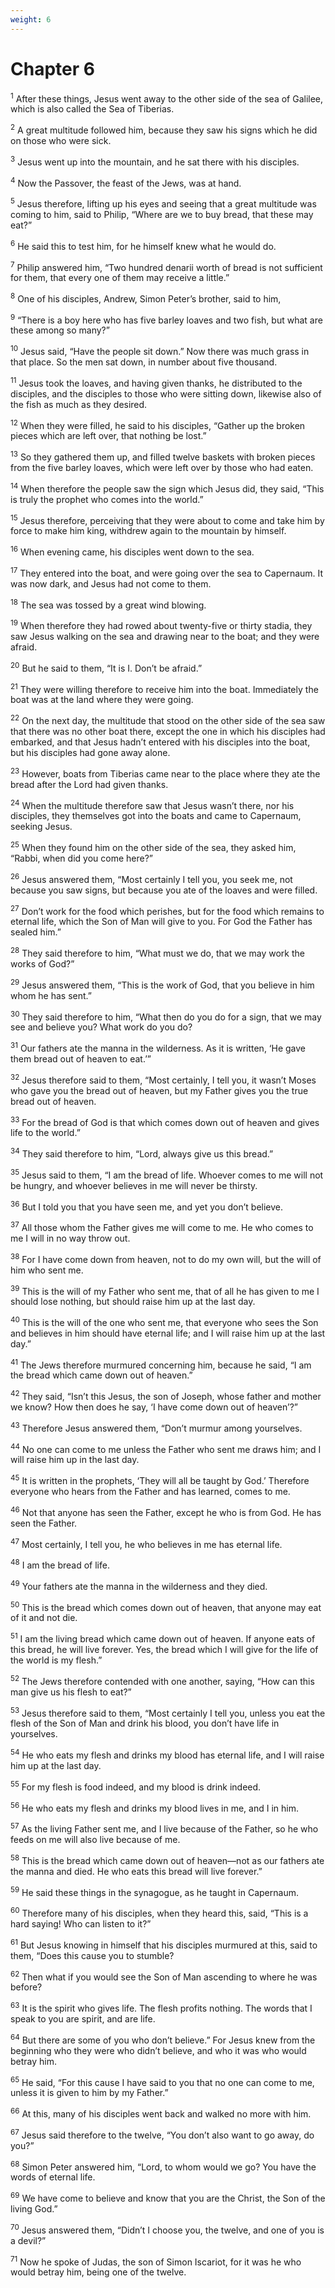 ```yaml
---
weight: 6
---
```


# Chapter 6

<sup>1</sup> After these things, Jesus went away to the other side of the sea of Galilee, which is also called the Sea of Tiberias. 

<sup>2</sup> A great multitude followed him, because they saw his signs which he did on those who were sick. 

<sup>3</sup> Jesus went up into the mountain, and he sat there with his disciples. 

<sup>4</sup> Now the Passover, the feast of the Jews, was at hand. 

<sup>5</sup> Jesus therefore, lifting up his eyes and seeing that a great multitude was coming to him, said to Philip, “Where are we to buy bread, that these may eat?” 

<sup>6</sup> He said this to test him, for he himself knew what he would do. 

<sup>7</sup> Philip answered him, “Two hundred denarii worth of bread is not sufficient for them, that every one of them may receive a little.” 

<sup>8</sup> One of his disciples, Andrew, Simon Peter’s brother, said to him, 

<sup>9</sup> “There is a boy here who has five barley loaves and two fish, but what are these among so many?” 

<sup>10</sup> Jesus said, “Have the people sit down.” Now there was much grass in that place. So the men sat down, in number about five thousand. 

<sup>11</sup> Jesus took the loaves, and having given thanks, he distributed to the disciples, and the disciples to those who were sitting down, likewise also of the fish as much as they desired. 

<sup>12</sup> When they were filled, he said to his disciples, “Gather up the broken pieces which are left over, that nothing be lost.” 

<sup>13</sup> So they gathered them up, and filled twelve baskets with broken pieces from the five barley loaves, which were left over by those who had eaten. 

<sup>14</sup> When therefore the people saw the sign which Jesus did, they said, “This is truly the prophet who comes into the world.” 

<sup>15</sup> Jesus therefore, perceiving that they were about to come and take him by force to make him king, withdrew again to the mountain by himself. 

<sup>16</sup> When evening came, his disciples went down to the sea. 

<sup>17</sup> They entered into the boat, and were going over the sea to Capernaum. It was now dark, and Jesus had not come to them. 

<sup>18</sup> The sea was tossed by a great wind blowing. 

<sup>19</sup> When therefore they had rowed about twenty-five or thirty stadia, they saw Jesus walking on the sea and drawing near to the boat; and they were afraid. 

<sup>20</sup> But he said to them, “It is I. Don’t be afraid.” 

<sup>21</sup> They were willing therefore to receive him into the boat. Immediately the boat was at the land where they were going. 

<sup>22</sup> On the next day, the multitude that stood on the other side of the sea saw that there was no other boat there, except the one in which his disciples had embarked, and that Jesus hadn’t entered with his disciples into the boat, but his disciples had gone away alone. 

<sup>23</sup> However, boats from Tiberias came near to the place where they ate the bread after the Lord had given thanks. 

<sup>24</sup> When the multitude therefore saw that Jesus wasn’t there, nor his disciples, they themselves got into the boats and came to Capernaum, seeking Jesus. 

<sup>25</sup> When they found him on the other side of the sea, they asked him, “Rabbi, when did you come here?” 

<sup>26</sup> Jesus answered them, “Most certainly I tell you, you seek me, not because you saw signs, but because you ate of the loaves and were filled. 

<sup>27</sup> Don’t work for the food which perishes, but for the food which remains to eternal life, which the Son of Man will give to you. For God the Father has sealed him.” 

<sup>28</sup> They said therefore to him, “What must we do, that we may work the works of God?” 

<sup>29</sup> Jesus answered them, “This is the work of God, that you believe in him whom he has sent.” 

<sup>30</sup> They said therefore to him, “What then do you do for a sign, that we may see and believe you? What work do you do? 

<sup>31</sup> Our fathers ate the manna in the wilderness. As it is written, ‘He gave them bread out of heaven to eat.’” 

<sup>32</sup> Jesus therefore said to them, “Most certainly, I tell you, it wasn’t Moses who gave you the bread out of heaven, but my Father gives you the true bread out of heaven. 

<sup>33</sup> For the bread of God is that which comes down out of heaven and gives life to the world.” 

<sup>34</sup> They said therefore to him, “Lord, always give us this bread.” 

<sup>35</sup> Jesus said to them, “I am the bread of life. Whoever comes to me will not be hungry, and whoever believes in me will never be thirsty. 

<sup>36</sup> But I told you that you have seen me, and yet you don’t believe. 

<sup>37</sup> All those whom the Father gives me will come to me. He who comes to me I will in no way throw out. 

<sup>38</sup> For I have come down from heaven, not to do my own will, but the will of him who sent me. 

<sup>39</sup> This is the will of my Father who sent me, that of all he has given to me I should lose nothing, but should raise him up at the last day. 

<sup>40</sup> This is the will of the one who sent me, that everyone who sees the Son and believes in him should have eternal life; and I will raise him up at the last day.” 

<sup>41</sup> The Jews therefore murmured concerning him, because he said, “I am the bread which came down out of heaven.” 

<sup>42</sup> They said, “Isn’t this Jesus, the son of Joseph, whose father and mother we know? How then does he say, ‘I have come down out of heaven’?” 

<sup>43</sup> Therefore Jesus answered them, “Don’t murmur among yourselves. 

<sup>44</sup> No one can come to me unless the Father who sent me draws him; and I will raise him up in the last day. 

<sup>45</sup> It is written in the prophets, ‘They will all be taught by God.’ Therefore everyone who hears from the Father and has learned, comes to me. 

<sup>46</sup> Not that anyone has seen the Father, except he who is from God. He has seen the Father. 

<sup>47</sup> Most certainly, I tell you, he who believes in me has eternal life. 

<sup>48</sup> I am the bread of life. 

<sup>49</sup> Your fathers ate the manna in the wilderness and they died. 

<sup>50</sup> This is the bread which comes down out of heaven, that anyone may eat of it and not die. 

<sup>51</sup> I am the living bread which came down out of heaven. If anyone eats of this bread, he will live forever. Yes, the bread which I will give for the life of the world is my flesh.” 

<sup>52</sup> The Jews therefore contended with one another, saying, “How can this man give us his flesh to eat?” 

<sup>53</sup> Jesus therefore said to them, “Most certainly I tell you, unless you eat the flesh of the Son of Man and drink his blood, you don’t have life in yourselves. 

<sup>54</sup> He who eats my flesh and drinks my blood has eternal life, and I will raise him up at the last day. 

<sup>55</sup> For my flesh is food indeed, and my blood is drink indeed. 

<sup>56</sup> He who eats my flesh and drinks my blood lives in me, and I in him. 

<sup>57</sup> As the living Father sent me, and I live because of the Father, so he who feeds on me will also live because of me. 

<sup>58</sup> This is the bread which came down out of heaven—not as our fathers ate the manna and died. He who eats this bread will live forever.” 

<sup>59</sup> He said these things in the synagogue, as he taught in Capernaum. 

<sup>60</sup> Therefore many of his disciples, when they heard this, said, “This is a hard saying! Who can listen to it?” 

<sup>61</sup> But Jesus knowing in himself that his disciples murmured at this, said to them, “Does this cause you to stumble? 

<sup>62</sup> Then what if you would see the Son of Man ascending to where he was before? 

<sup>63</sup> It is the spirit who gives life. The flesh profits nothing. The words that I speak to you are spirit, and are life. 

<sup>64</sup> But there are some of you who don’t believe.” For Jesus knew from the beginning who they were who didn’t believe, and who it was who would betray him. 

<sup>65</sup> He said, “For this cause I have said to you that no one can come to me, unless it is given to him by my Father.” 

<sup>66</sup> At this, many of his disciples went back and walked no more with him. 

<sup>67</sup> Jesus said therefore to the twelve, “You don’t also want to go away, do you?” 

<sup>68</sup> Simon Peter answered him, “Lord, to whom would we go? You have the words of eternal life. 

<sup>69</sup> We have come to believe and know that you are the Christ, the Son of the living God.” 

<sup>70</sup> Jesus answered them, “Didn’t I choose you, the twelve, and one of you is a devil?” 

<sup>71</sup> Now he spoke of Judas, the son of Simon Iscariot, for it was he who would betray him, being one of the twelve. 


